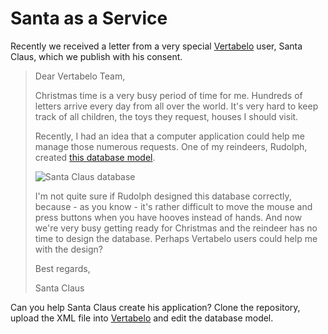 Santa as a Service
==================

Recently we received a letter from a very special [Vertabelo](http://www.vertabelo.com) user, Santa Claus, which we publish with his consent.

> Dear Vertabelo Team,
> 
> Christmas time is a very busy period of time for me. Hundreds of letters arrive every day from all over the world. It's very hard to keep track of all children, the toys they request, houses I should visit. 
> 
> Recently, I had an idea that a computer application could help me manage those numerous requests. One of my reindeers, Rudolph, created [this database model](https://my.vertabelo.com/public-model-view/NCUfQFBt8ZFPVOQyJjo5CM14FbHgcWN6MpYttikTxpbijoE3emppOCF2L9CueCNQ?x=3859&y=4159&zoom=0.9).
> 
> ![Santa Claus database](http://www.vertabelo.com/_file/blog/a-letter-from-santa-claus/database-model.png)
>
> I'm not quite sure if Rudolph designed this database correctly, because - as you know - it's rather difficult to move the mouse and press buttons when you have hooves instead of hands. 
> And now we're very busy getting ready for Christmas and the reindeer has no time to design the database. Perhaps Vertabelo users could help me with the design?
> 
> Best regards,
>
> Santa Claus

Can you help Santa Claus create his application? Clone the repository, upload the XML file into [Vertabelo](http://www.vertabelo.com) and edit the database model.
